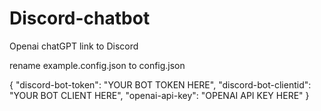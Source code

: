 # Discord-chatbot
Openai chatGPT link to Discord

rename example.config.json to config.json

{
    "discord-bot-token": "YOUR BOT TOKEN HERE",
    "discord-bot-clientid": "YOUR BOT CLIENT HERE",
    "openai-api-key": "OPENAI API KEY HERE"
}
